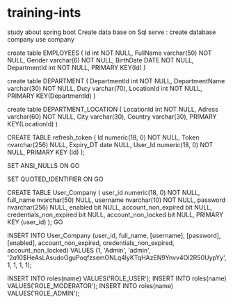 # training-ints
study about spring boot
Create data base on Sql serve :
create database company
use company

create table EMPLOYEES
(
	Id int NOT NULL,
	FullName varchar(50) NOT NULL,
	Gender varchar(6) NOT NULL,
	BirthDate DATE NOT NULL,
	DepartmentId int NOT NULL,
	PRIMARY KEY(Id)
)

create table DEPARTMENT
(
	DepartmentId int NOT NULL,
	DepartmentName varchar(30) NOT NULL,
	Duty varchar(70),
	LocationId int NOT NULL,
	PRIMARY KEY(DepartmentId)
)

create table DEPARTMENT_LOCATION
(
	LocationId int NOT NULL,
	Adress varchar(60) NOT NULL,
	City varchar(30),
	Country varchar(30),
	PRIMARY KEY(LocationId)
)

CREATE TABLE refresh_token (
	Id numeric(18, 0) NOT NULL,
	Token nvarchar(256) NULL,
	Expiry_DT date NULL,
	User_Id numeric(18, 0) NOT NULL,
	PRIMARY KEY (Id)
);

SET ANSI_NULLS ON
GO

SET QUOTED_IDENTIFIER ON
GO

CREATE TABLE User_Company (
	user_id numeric(18, 0) NOT NULL,
	full_name nvarchar(50) NULL,
	username nvarchar(10) NOT NULL,
	password nvarchar(256) NULL,
	enabled bit NULL,
    account_non_expired bit NULL,
    credentials_non_expired bit NULL,
    account_non_locked bit NULL,
    PRIMARY KEY (user_id)
);
GO

INSERT INTO User_Company (user_id, full_name, [username], [password], [enabled], account_non_expired, credentials_non_expired, account_non_locked) VALUES (1, 'Admin', 'admin', '$2a$10$HeAsLAsudoGguPoqfzsemONLq4lyKTqHAzEN9Ynvv4Ol2R50UypYy', 1, 1, 1, 1);

INSERT INTO roles(name) VALUES('ROLE_USER');
INSERT INTO roles(name) VALUES('ROLE_MODERATOR');
INSERT INTO roles(name) VALUES('ROLE_ADMIN');
